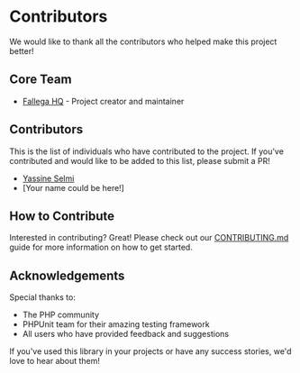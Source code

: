 # Contributors

We would like to thank all the contributors who helped make this project better!

## Core Team

- [Fallega HQ](https://github.com/fallegahq) - Project creator and maintainer

## Contributors

This is the list of individuals who have contributed to the project. If you've contributed and would like to be added to this list, please submit a PR!

<!-- Please add your name in alphabetical order -->

- [Yassine Selmi](https://github.com/selmiyassine)
- [Your name could be here!]

## How to Contribute

Interested in contributing? Great! Please check out our [CONTRIBUTING.md](CONTRIBUTING.md) guide for more information on how to get started.

## Acknowledgements

Special thanks to:

- The PHP community
- PHPUnit team for their amazing testing framework
- All users who have provided feedback and suggestions

If you've used this library in your projects or have any success stories, we'd love to hear about them!
